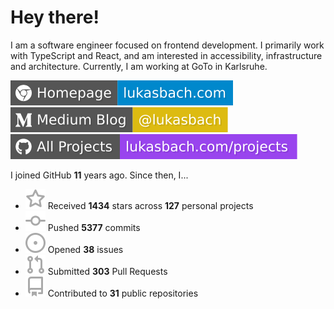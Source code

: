 # Hey there!

I am a software engineer focused on frontend development. I primarily work with TypeScript and React, and am interested in accessibility, infrastructure and architecture. Currently, I am working at GoTo in Karlsruhe.

[![Homepage](./icons/homepage.svg)](https://lukasbach.com)
[![Medium Blog](./icons/medium.svg)](https://medium.com/@lukasbach)
[![My Projects](./icons/projects.svg)](https://lukasbach.com/projects)

I joined GitHub **11** years ago. Since then, I...

- ![](./icons/star.svg) Received **1434** stars across **127** personal projects
- ![](./icons/commit.svg) Pushed **5377** commits
- ![](./icons/issues.svg) Opened **38** issues
- ![](./icons/pr.svg) Submitted **303** Pull Requests
- ![](./icons/repo.svg) Contributed to **31** public repositories
